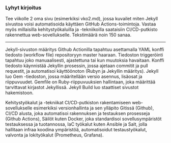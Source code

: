 ### Lyhyt kirjoitus

Tee viikolle 2 oma sivu (esimerkiksi vko2.md), jossa kuvailet miten Jekyll sivustoa voisi automatisoida käyttäen GitHub Actions-toimintoja. Vastaa myös millaisilla kehitystyökaluilla ja -tekniikoilla saataisiin CI/CD-putkisto rakennettua web-sovellukselle. Tekstimäärä noin 150 sanaa.

---

Jekyll-sivuston määritys Github Actionilla tapahtuu asettamalla YAML konffi tiedosto (workflow file) repositoryyn master haaraan. Tiedoston triggeröinti tapahtuu joko manuaalisesti, ajastettuna tai kun muutoksia havaitaan. Konffi tiedosto käynnistää Jekyllin prosessin, jossa ajetaan commitit ja pull requestit, ja automatisoi käyttöönoton (Rubyn ja Jekyllin määritys). Jekyll luo Gem -tiedoston, jossa määritellään versio asennus, lisäosat ja riippuvuudet. Gemfile on Ruby-riippuvuuksien hallintaan, joka määrittää tarvittavat kirjastot Jekyllissä. Jekyll Build luo staattiset sivustot hakemistoon.

Kehitystyökalut ja -tekniikat CI/CD-putkiston rakentamiseen web-sovellukselle esimerkiksi versionhallinta ja sen ylläpito Gitissä (Github), CI/CD alusta, joka automatisoi rakennuksen ja testauksen prosesseja (Github Actions), Säilöt kuten Docker, joka standardisoi sovellusympäristöt testauksessa ja tuotannossa, IaC työkalut kuten Ansible ja Salt, jolla hallitaan infraa koodina ympäristöä, automatisoidut testaustyökalut, valvonta ja lokityökalut (Prometheus, Grafana).
